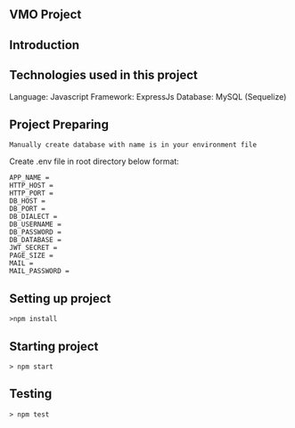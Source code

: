 ## VMO Project

## Introduction

## Technologies used in this project

Language: Javascript
Framework: ExpressJs
Database: MySQL (Sequelize)

## Project Preparing

```
Manually create database with name is in your environment file

```

Create .env file in root directory below format:

```
APP_NAME =
HTTP_HOST =
HTTP_PORT =
DB_HOST =
DB_PORT =
DB_DIALECT =
DB_USERNAME =
DB_PASSWORD =
DB_DATABASE =
JWT_SECRET =
PAGE_SIZE =
MAIL =
MAIL_PASSWORD =

```

## Setting up project

```shell
>npm install
```

## Starting project

```shell
> npm start
```

## Testing

```shell
> npm test
```
